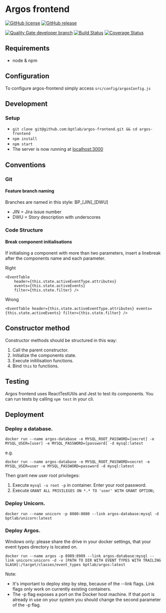 # Argos frontend

[![GitHub license](https://img.shields.io/badge/license-MIT-blue.svg)](https://raw.githubusercontent.com/bptlab/argos-frontend/master/LICENSE)
[![GitHub release](https://img.shields.io/badge/release-1.1.0-blue.svg)](https://github.com/bptlab/argos-frontend/releases/latest)

[![Quality Gate developer branch](https://bpt-lab.org/sonarqube/api/badges/gate?key=de.hpi.bpt:argos-frontend:developer "Developer Branch")](https://bpt-lab.org/sonarqube/overview?id=de.hpi.bpt%3Aargos-frontend)
[![Build Status](https://travis-ci.org/bptlab/argos-frontend.svg?branch=master)](https://travis-ci.org/bptlab/argos-frontend "Default branch")
[![Coverage Status](https://coveralls.io/repos/github/bptlab/argos-frontend/badge.svg?branch=master)](https://coveralls.io/github/bptlab/argos-frontend?branch=master)

## Requirements
- node & npm

## Configuration
To configure argos-frontend simply access ```src/config/argosConfig.js```

## Development
### Setup
- ```git clone git@github.com:bptlab/argos-frontend.git && cd argos-frontend```
- ```npm install```
- ```npm start```
- The server is now running at [localhost:3000](http://localhost:3000)

## Conventions
### Git
#### Feature branch naming
Branches are named in this style: BP_[JIN]_[DWU]
* JIN = Jira issue number
* DWU = Story description with underscores


### Code Structure
#### Break component initialisations
If initialising a component with more than two parameters, insert a linebreak after the components name and each parameter. 

Right
```
<EventTable
    header={this.state.activeEventType.attributes}
    events={this.state.activeEvents}
    filter={this.state.filter} />
```
Wrong
```
<EventTable header={this.state.activeEventType.attributes} events={this.state.activeEvents} filter={this.state.filter} />
```

## Constructor method
Constructor methods should be structured in this way:
1. Call the parent constructor.
2. Initialize the components state.
3. Execute initilisation functions.
4. Bind ```this``` to functions.


## Testing
Argos frontend uses ReactTestUtils and Jest to test its components. You can run tests by calling ```npm test``` in your cli. 

## Deployment 
### Deploy a database.
```
docker run --name argos-database -e MYSQL_ROOT_PASSWORD=[secret] -e MYSQL_USER=[user] -e MYSQL_PASSWORD=[password] -d mysql:latest
```
e.g.
```
docker run --name argos-database -e MYSQL_ROOT_PASSWORD=secret -e MYSQL_USER=user -e MYSQL_PASSWORD=password -d mysql:latest
```

Then grant new user root privileges: 
1. Execute ```mysql -u root -p``` in container. Enter your root password.
1. Execute ```GRANT ALL PRIVILEGES ON *.* TO 'user' WITH GRANT OPTION;```


### Deploy Unicorn.
```
docker run --name unicorn -p 8080:8080 --link argos-database:mysql -d bptlab/unicorn:latest
```
### Deploy Argos. 
Windows only: please share the drive in your docker settings, that your event types directory is located on.
```
docker run --name argos -p 8989:8989 --link argos-database:mysql --link unicorn:unicorn -d -v [PATH TO DIR WITH EVENT TYPES WITH TRAILING SLASH]:/target/classes/event_types bptlab/argos:latest
```
Note:
- It's important to deploy step by step, because of the --link flags. Link flags only work on currently existing containers.
- The -p flag exposes a port on the Docker host machine. If that port is already in use on your system you should change the second parameter of the -p flag.

